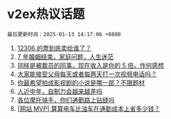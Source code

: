 # v2ex热议话题

`最后更新时间：2025-01-13 14:17:06 +0800`

1. [12306 的票到底卖给谁了？](https://www.v2ex.com/t/1104596)
1. [7 年婚姻结束，家庭问题，人生迷茫](https://www.v2ex.com/t/1104536)
1. [同样是被裁员的同事，现在收入是你的 5 倍，作何感想](https://www.v2ex.com/t/1104619)
1. [大家能接受父母每天或者每两天打一次视频电话吗？](https://www.v2ex.com/t/1104577)
1. [你最希望拍成影视剧的小说是哪一部？不限题材](https://www.v2ex.com/t/1104589)
1. [人近中年，自制力会越来越差吗](https://www.v2ex.com/t/1104510)
1. [各位摩托骑手，你们通勤路上钻缝吗](https://www.v2ex.com/t/1104620)
1. [[网站 MVP] 算算电车比油车在通勤成本上省多少钱？](https://www.v2ex.com/t/1104584)

